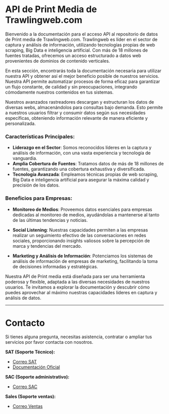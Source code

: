 # API de Print Media de Trawlingweb.com

Bienvenido a la documentación para el acceso API al repositorio de datos de Print media de Trawlingweb.com. Trawlingweb es líder en el sector de captura y análisis de información, utilizando tecnologías propias de web scraping, Big Data e inteligencia artificial. Con más de 18 millones de fuentes tratadas, ofrecemos un acceso estructurado a datos web provenientes de dominios de contenido verticales.

En esta sección, encontrarás toda la documentación necesaria para utilizar nuestra API y obtener así el mejor beneficio posible de nuestros servicios. Nuestra API permite automatizar procesos de forma eficaz para garantizar un flujo constante, de calidad y sin preocupaciones, integrando cómodamente nuestros contenidos en tus sistemas.

Nuestros avanzados rastreadores descargan y estructuran los datos de diversas webs, almacenándolos para consultas bajo demanda. Esto permite a nuestros usuarios filtrar y consumir datos según sus necesidades específicas, obteniendo información relevante de manera eficiente y personalizada.

### Características Principales:

- **Liderazgo en el Sector**: Somos reconocidos líderes en la captura y análisis de información, con una vasta experiencia y tecnología de vanguardia.
- **Amplia Cobertura de Fuentes**: Tratamos datos de más de 18 millones de fuentes, garantizando una cobertura exhaustiva y diversificada.
- **Tecnología Avanzada**: Empleamos técnicas propias de web scraping, Big Data e inteligencia artificial para asegurar la máxima calidad y precisión de los datos.

### Beneficios para Empresas:

- **Monitoreo de Medios**: Proveemos datos esenciales para empresas dedicadas al monitoreo de medios, ayudándolas a mantenerse al tanto de las últimas tendencias y noticias.

* **Social Listening**: Nuestras capacidades permiten a las empresas realizar un seguimiento efectivo de las conversaciones en redes sociales, proporcionando insights valiosos sobre la percepción de marca y tendencias del mercado.

- **Marketing y Análisis de Información**: Potenciamos los sistemas de análisis de información de empresas de marketing, facilitando la toma de decisiones informadas y estratégicas.

Nuestra API de Print media está diseñada para ser una herramienta poderosa y flexible, adaptada a las diversas necesidades de nuestros usuarios. Te invitamos a explorar la documentación y descubrir cómo puedes aprovechar al máximo nuestras capacidades líderes en captura y análisis de datos.

---

# Contacto

Si tienes alguna pregunta, necesitas asistencia, contratar o ampliar tus servicios por favor contacta con nosotros.

**SAT (Soporte Técnico):**

- [Correo SAT](mailto:support@trawlingweb.com)
- [Documentación Oficial](https://docs.trawlingweb.com)

**SAC (Soporte administrativo):**

- [Correo SAC](mailto:gestion@trawlingweb.com)

**Sales (Soporte ventas):**

- [Correo Ventas](mailto:sales@trawlingweb.com)

